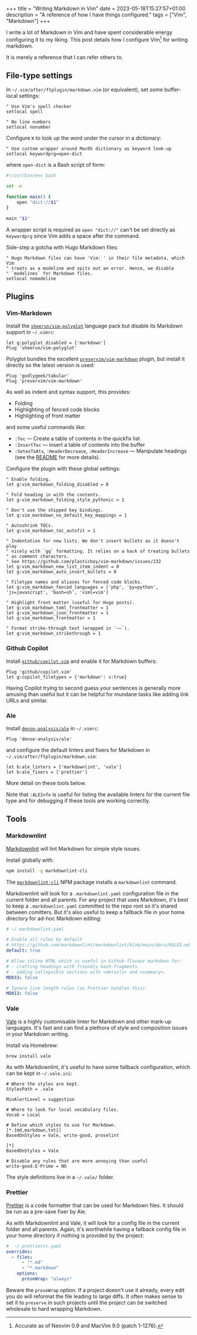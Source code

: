 +++
title = "Writing Markdown in Vim"
date = 2023-05-18T15:27:57+01:00
description = "A reference of how I have things configured."
tags = ["Vim", "Markdown"]
+++

<!-- INTRODUCTION -->

I write a lot of Markdown in Vim and have spent considerable energy configuring
it to my liking. This post details how I configure Vim[^1] for writing markdown.

It is merely a reference that I can refer others to.

[^1]: Accurate as of Neovim 0.9 and MacVim 9.0 (patch 1-1276).

<!-- CONTENT -->

## File-type settings

In `~/.vim/after/ftplugin/markdown.vim` (or equivalent), set some buffer-local
settings:

```vim
" Use Vim's spell checker
setlocal spell

" No line numbers
setlocal nonumber
```

Configure `K` to look up the word under the cursor in a dictionary:

```vim
" Use custom wrapper around MacOS dictionary as keyword look-up
setlocal keywordprg=open-dict
```

where `open-dict` is a Bash script of form:

```sh
#!/usr/bin/env bash

set -e

function main() {
    open "dict://$1"
}

main "$1"
```

A wrapper script is required as `open "dict://"` can't be set directly as
`keywordprg` since Vim adds a space after the command.

Side-step a gotcha with Hugo Markdown files:

```vim
" Hugo Markdown files can have 'Vim: ' in their file metadata, which Vim
" treats as a modeline and spits out an error. Hence, we disable
" `modelines` for Markdown files.
setlocal nomodeline
```

## Plugins

### Vim-Markdown

Install the [`sheerun/vim-polyglot`][vim-polyglot] language pack but disable its
Markdown support in `~/.vimrc`:

[vim-polyglot]: https://github.com/sheerun/vim-polyglot
[vim-markdown]: https://github.com/preservim/vim-markdown

```vim
let g:polyglot_disabled = ['markdown']
Plug 'sheerun/vim-polyglot'
```

Polyglot bundles the excellent [`preservim/vim-markdown`][vim-markdown] plugin,
but install it directly so the latest version is used:

```vim
Plug 'godlygeek/tabular'
Plug 'preservim/vim-markdown'
```

As well as indent and syntax support, this provides:

- Folding
- Highlighting of fenced code blocks
- Highlighting of front matter

and some useful commands like:

- `:Toc` — Create a table of contents in the quickfix list
- `:InsertToc` — insert a table of contents into the buffer
- `:SetexToAtx`, `:HeaderDecrease`, `:HeaderIncrease` — Manipulate headings (see
  the [README][vim-markdown-commands] for more details).

[vim-markdown-commands]: https://github.com/preservim/vim-markdown#commands

Configure the plugin with these global settings:

```vim
" Enable folding.
let g:vim_markdown_folding_disabled = 0

" Fold heading in with the contents.
let g:vim_markdown_folding_style_pythonic = 1

" Don't use the shipped key bindings.
let g:vim_markdown_no_default_key_mappings = 1

" Autoshrink TOCs.
let g:vim_markdown_toc_autofit = 1

" Indentation for new lists. We don't insert bullets as it doesn't play
" nicely with `gq` formatting. It relies on a hack of treating bullets
" as comment characters.
" See https://github.com/plasticboy/vim-markdown/issues/232
let g:vim_markdown_new_list_item_indent = 0
let g:vim_markdown_auto_insert_bullets = 0

" Filetype names and aliases for fenced code blocks.
let g:vim_markdown_fenced_languages = ['php', 'py=python', 'js=javascript', 'bash=sh', 'viml=vim']

" Highlight front matter (useful for Hugo posts).
let g:vim_markdown_toml_frontmatter = 1
let g:vim_markdown_json_frontmatter = 1
let g:vim_markdown_frontmatter = 1

" Format strike-through text (wrapped in `~~`).
let g:vim_markdown_strikethrough = 1
```

### Github Copilot

Install [`github/copilot.vim`][copilot.vim] and enable it for Markdown buffers:

[copilot.vim]: https://github.com/github/copilot.vim

```vim
Plug 'github/copilot.vim'
let g:copilot_filetypes = {'markdown': v:true}
```

Having Copilot trying to second guess your sentences is generally more amusing
than useful but it can be helpful for mundane tasks like adding link URLs and
similar.

### Ale

Install [`dense-analysis/ale`][ale] in `~/.vimrc`:

[ale]: https://github.com/dense-analysis/ale

```vim
Plug 'dense-analysis/ale'
```

and configure the default linters and fixers for Markdown in
`~/.vim/after/ftplugin/markdown.vim`:

```vim
let b:ale_linters = ['markdownlint', 'vale']
let b:ale_fixers = ['prettier']
```

More detail on these tools below.

Note that `:ALEInfo` is useful for listing the available linters for the current
file type and for debugging if these tools are working correctly.

## Tools

### Markdownlint

[Markdownlint][markdownlint] will lint Markdown for simple style issues.

[markdownlint]: https://github.com/DavidAnson/markdownlint

Install globally with:

```sh
npm install -g markdownlint-cli
```

[markdownlint-cli]: https://github.com/igorshubovych/markdownlint-cli

The [`markdownlint-cli`][markdownlint-cli] NPM package installs a `markdownlint`
command.

Markdownlint will look for a `.markdownlint.yaml` configuration file in the
current folder and all parents. For any project that uses Markdown, it's best to
keep a `.markdownlint.yaml` committed to the repo root so it's shared between
comitters. But it's also useful to keep a fallback file in your home directory
for ad-hoc Markdown editing:

```yaml
# ~/.markdownlint.yaml

# Enable all rules by default
# https://github.com/markdownlint/markdownlint/blob/main/docs/RULES.md
default: true

# Allow inline HTML which is useful in Github-flavour markdown for:
# - crafting headings with friendly hash fragments.
# - adding collapsible sections with <details> and <summary>.
MD033: false

# Ignore line length rules (as Prettier handles this).
MD013: false
```

### Vale

[Vale][vale] is a highly customisable linter for Markdown and other mark-up
languages. It's fast and can find a plethora of style and composition issues in
your Markdown writing.

[vale]: https://github.com/errata-ai/vale

Install via Homebrew:

```sh
brew install vale
```

As with Markdownlint, it's useful to have some fallback configuration, which can
be kept in `~/.vale.ini`:

```dosini
# Where the styles are kept.
StylesPath = .vale

MinAlertLevel = suggestion

# Where to look for local vocabulary files.
Vocab = Local

# Define which styles to use for Markdown.
[*.{md,markdown,txt}]
BasedOnStyles = Vale, write-good, proselint

[*]
BasedOnStyles = Vale

# Disable any rules that are more annoying than useful
write-good.E-Prime = NO
```

The style definitions live in a `~/.vale/` folder.

### Prettier

[Prettier][prettier] is a code formatter that can be used for Markdown files. It
should be run as a pre-save fixer by Ale.

[prettier]: https://prettier.io/

As with Markdownlint and Vale, it will look for a config file in the current
folder and all parents. Again, it's worthwhile having a fallback config file in
your home directory if nothing is provided by the project:

```yaml
#  ~/.prettierrc.yaml
overrides:
  - files:
      - "*.md"
      - "*.markdown"
    options:
      proseWrap: "always"
```

Beware the `proseWrap` option. If a project doesn't use it already, every edit
you do will reformat the file leading to large diffs. It often makes sense to
set it to `preserve` in such projects until the project can be switched
wholesale to hard wrapping Markdown.

<!-- LITERATURE REVIEW

Posts:

https://vim.works/2019/03/16/using-markdown-in-vim/
- talks about the appearance of Markdown in Vim - e.g. conceallevel
- highlights some other plugins

Videos:

https://www.youtube.com/watch?v=cWiTg-ItdwA

Plugins I don't use:

- https://github.com/SidOfc/mkdx

-->
